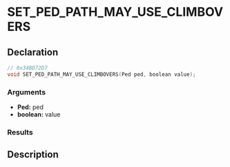 # SET_PED_PATH_MAY_USE_CLIMBOVERS

## Declaration
```cpp
// 0x34BD72D7
void SET_PED_PATH_MAY_USE_CLIMBOVERS(Ped ped, boolean value);
```

### Arguments
- **Ped:** ped
- **boolean:** value

### Results

## Description
